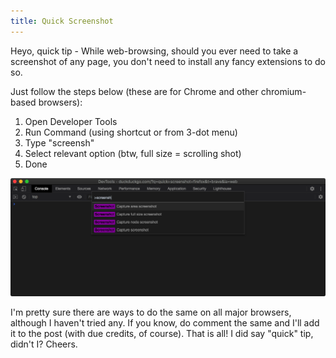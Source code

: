 ```yaml
---
title: Quick Screenshot
---
```


Heyo, quick tip - While web-browsing, should you ever need to take a screenshot of any page, you don't need to install any fancy extensions to do so.

Just follow the steps below (these are for Chrome and other chromium-based browsers):

  1. Open Developer Tools
  2. Run Command (using shortcut or from 3-dot menu)
  3. Type "screensh"
  4. Select relevant option (btw, full size = scrolling shot)
  5. Done

![Browser Dev Tools Screenshot](/assets/imgs/browser_screenshot.png)

  I'm pretty sure there are ways to do the same on all major browsers, although I haven't tried any. If you know, do comment the same and I'll add it to the post (with due credits, of course). That is all! I did say "quick" tip, didn't I? Cheers.
